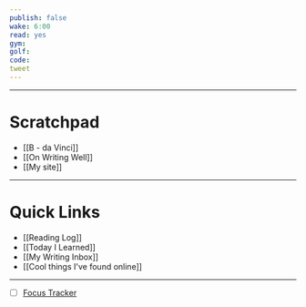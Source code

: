 ```yaml
---
publish: false
wake: 6:00
read: yes
gym:
golf:
code:
tweet
---
```

***
# Scratchpad
- [[B - da Vinci]]
- [[On Writing Well]]
- [[My site]]


---
# Quick Links
- [[Reading Log]]
- [[Today I Learned]]
- [[My Writing Inbox]]
- [[Cool things I've found online]]

***
- [ ] [Focus Tracker](https://docs.google.com/spreadsheets/d/18ZL9CSRxE2z7pTKcaPGe3749GMO9Ov2UjVsRMQqShBk/edit#gid=696776801)
